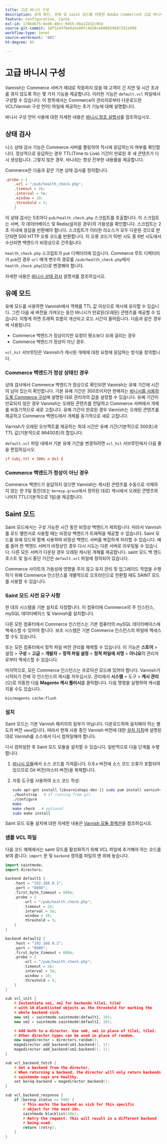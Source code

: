```yaml
---
title: 고급 바니시 구성
description: 상태 확인, 유예 및 saint 모드를 비롯한 Adobe Commerce의 고급 바니시 기능을 구성하는 방법에 대해 알아봅니다. VCL 최적화 기술을 살펴보십시오.
feature: Configuration, Cache
exl-id: 178bd675-6ed0-40cc-9455-08a11b32c054
source-git-commit: 10f324478e9a5e80fc4d28ce680929687291e990
workflow-type: tm+mt
source-wordcount: '881'
ht-degree: 0%

---
```


# 고급 바니시 구성

Vannish는 Commerce 서버가 제대로 작동하지 않을 때 고객이 긴 지연 및 시간 초과를 겪지 않도록 하는 몇 가지 기능을 제공합니다. 이러한 기능은 `default.vcl` 파일에서 구성할 수 있습니다. 이 항목에서는 Commerce이 관리자로부터 다운로드한 VCL(Varnish 구성 언어) 파일에 제공하는 추가 기능에 대해 설명합니다.

바니시 구성 언어 사용에 대한 자세한 내용은 [바니시 참조 설명서](https://varnish-cache.org/docs/index.html)를 참조하십시오.

## 상태 검사

니스 상태 검사 기능은 Commerce 서버를 폴링하여 적시에 응답하는지 여부를 확인합니다. 정상적으로 응답하는 경우 TTL(Time to Live) 기간이 만료된 후 새 콘텐츠가 다시 생성됩니다. 그렇지 않은 경우, 바니쉬는 항상 진부한 내용물을 제공합니다.

Commerce은 다음과 같은 기본 상태 검사를 정의합니다.

```conf
.probe = {
    .url = "/pub/health_check.php";
    .timeout = 2s;
    .interval = 5s;
    .window = 10;
    .threshold = 5;
    }
```

이 상태 검사는 5초마다 `pub/health_check.php` 스크립트를 호출합니다. 이 스크립트는 서버, 각 데이터베이스 및 Redis(설치된 경우)의 가용성을 확인합니다. 스크립트는 2초 이내에 응답을 반환해야 합니다. 스크립트가 이러한 리소스가 모두 다운된 것으로 판단되면 500 HTTP 오류 코드를 반환합니다. 이 오류 코드가 10번 시도 중 6번 시도에서 수신되면 백엔드가 비정상으로 간주됩니다.

`health_check.php` 스크립트가 `pub` 디렉터리에 있습니다. Commerce 루트 디렉터리가 `pub`인 경우 `url` 매개 변수의 경로를 `/pub/health_check.php`에서 `health_check.php`(으)로 변경해야 합니다.

자세한 내용은 [바니시 상태 검사](https://varnish-cache.org/docs/7.4/users-guide/vcl-backends.html#health-checks) 설명서를 참조하십시오.

## 유예 모드

유예 모드를 사용하면 Vannish에서 객체를 TTL 값 이상으로 캐시에 유지할 수 있습니다. 그런 다음 새 버전을 가져오는 동안 바니시가 만료된(오래된) 콘텐츠를 제공할 수 있습니다. 이렇게 하면 트래픽 흐름이 개선되고 로드 시간이 줄어듭니다. 다음과 같은 경우에 사용됩니다.

- Commerce 백엔드가 정상이지만 요청이 평소보다 오래 걸리는 경우
- Commerce 백엔드가 정상이 아닌 경우.

`vcl_hit` 서브루틴은 Vannish가 캐시된 개체에 대한 요청에 응답하는 방식을 정의합니다.

### Commerce 백엔드가 정상 상태인 경우

상태 검사에서 Commerce 백엔드가 정상으로 확인되면 Vannish는 유예 기간에 시간이 남아 있는지 확인합니다. 기본 유예 기간은 300초이지만 판매자는 [바니시를 사용하도록 Commerce 구성](configure-varnish-commerce.md)에 설명된 대로 관리자의 값을 설정할 수 있습니다. 유예 기간이 만료되지 않은 경우 Vannish는 오래된 콘텐츠를 전달하고 Commerce 서버에서 개체를 비동기적으로 새로 고칩니다. 유예 기간이 만료된 경우 Vannish는 오래된 콘텐츠를 제공하고 Commerce 백엔드에서 개체를 동기적으로 새로 고칩니다.

Varnish가 오래된 오브젝트를 제공하는 최대 시간은 유예 기간(기본적으로 300초)과 TTL 값(기본적으로 86400초)의 합입니다.

`default.vcl` 파일 내에서 기본 유예 기간을 변경하려면 `vcl_hit` 서브루틴에서 다음 줄을 편집하십시오.

```conf
if (obj.ttl + 300s > 0s) {
```

### Commerce 백엔드가 정상이 아닌 경우

Commerce 백엔드가 응답하지 않으면 Vannish는 캐시된 콘텐츠를 수동으로 삭제하지 않는 한 3일 동안(또는 `beresp.grace`에서 정의된 대로) 캐시에서 오래된 콘텐츠와 나머지 TTL(기본적으로 1일)을 제공합니다.

## Saint 모드

Saint 모드에서는 구성 가능한 시간 동안 비정상 백엔드가 제외됩니다. 따라서 Vannish를 로드 밸런서로 사용할 때는 비정상 백엔드가 트래픽을 제공할 수 없습니다. Saint 모드를 유예 모드와 함께 사용하여 비정상 백엔드 서버를 복잡하게 처리할 수 있습니다. 예를 들어 한 백엔드 서버가 비정상인 경우 다시 시도는 다른 서버로 라우팅될 수 있습니다. 다른 모든 서버가 다운된 경우 오래된 캐시된 개체를 제공합니다. saint 모드 백 엔드 호스트 및 일시 중단 기간은 `default.vcl` 파일에 정의되어 있습니다.

Commerce 사이트의 가용성에 영향을 주지 않고 유지 관리 및 업그레이드 작업을 수행하기 위해 Commerce 인스턴스를 개별적으로 오프라인으로 전환할 때도 SAINT 모드를 사용할 수 있습니다.

### Saint 모드 사전 요구 사항

한 대의 시스템을 기본 설치로 지정합니다. 이 컴퓨터에 Commerce의 주 인스턴스, mySQL 데이터베이스 및 Vannish를 설치합니다.

다른 모든 컴퓨터에서 Commerce 인스턴스는 기본 컴퓨터의 mySQL 데이터베이스에 액세스할 수 있어야 합니다. 보조 시스템은 기본 Commerce 인스턴스의 파일에 액세스할 수도 있습니다.

또는 모든 컴퓨터에서 정적 파일 버전 관리를 해제할 수 있습니다. 이 기능은 **스토어** > 설정 > **구성** > **고급** > **개발자** > **정적 파일 설정** > **정적 파일에 서명** = **아니요**&#x200B;의 관리자로부터 액세스할 수 있습니다.

마지막으로, 모든 Commerce 인스턴스는 프로덕션 모드에 있어야 합니다. Vannish가 시작되기 전에 각 인스턴스의 캐시를 지우십시오. 관리에서 **시스템** > 도구 > **캐시 관리**(으)로 이동한 다음 **Magento 캐시 플러시**&#x200B;를 클릭합니다. 다음 명령을 실행하여 캐시를 지울 수도 있습니다.

```bash
bin/magento cache:flush
```

### 설치

Saint 모드는 기본 Varnish 패키지의 일부가 아닙니다. 다운로드하여 설치해야 하는 별도의 버전 `vmod`입니다. 따라서 현재 사용 중인 Varnish 버전에 대한 [설치 지침](https://varnish-cache.org/docs/index.html)에 설명된 대로 Varnish를 소스에서 다시 컴파일해야 합니다.

다시 컴파일한 후 Saint 모드 모듈을 설치할 수 있습니다. 일반적으로 다음 단계를 수행합니다.

1. [바니시 모듈](https://github.com/varnish/varnish-modules)에서 소스 코드를 가져옵니다. 0.9.x 버전에 소스 코드 오류가 포함되어 있으므로 Git 버전(마스터 버전)을 복제합니다.
1. 자동 도구를 사용하여 소스 코드 작성:

   ```bash
   sudo apt-get install libvarnishapi-dev || sudo yum install varnish-libs-devel
   ./bootstrap   # If running from git.
   ./configure
   make
   make check   # optional
   sudo make install
   ```

Saint 모드 모듈 설치에 대한 자세한 내용은 [Varnish 모듈 컬렉션](https://github.com/varnish/varnish-modules)을 참조하십시오.

### 샘플 VCL 파일

다음 코드 예제에서는 saint 모드를 활성화하기 위해 VCL 파일에 추가해야 하는 코드를 보여 줍니다. `import` 문 및 `backend` 정의를 파일의 맨 위에 놓습니다.

```cpp
import saintmode;
import directors;

backend default1 {
    .host = "192.168.0.1";
    .port = "8080";
    .first_byte_timeout = 600s;
    .probe = {
        .url = "/pub/health_check.php";
        .timeout = 2s;
        .interval = 5s;
        .window = 10;
        .threshold = 5;
    }
}

backend default2 {
    .host = "192.168.0.2";
    .port = "8080";
    .first_byte_timeout = 600s;
    .probe = {
        .url = "/pub/health_check.php";
        .timeout = 2s;
        .interval = 5s;
        .window = 10;
        .threshold = 5;
    }
}

sub vcl_init {
    # Instantiate sm1, sm2 for backends tile1, tile2
    # with 10 blacklisted objects as the threshold for marking the
    # whole backend sick.
    new sm1 = saintmode.saintmode(default1, 10);
    new sm2 = saintmode.saintmode(default2, 10);

    # Add both to a director. Use sm0, sm1 in place of tile1, tile2.
    # Other director types can be used in place of random.
    new magedirector = directors.random();
    magedirector.add_backend(sm1.backend(), 1);
    magedirector.add_backend(sm2.backend(), 1);
}

sub vcl_backend_fetch {
    # Get a backend from the director.
    # When returning a backend, the director will only return backends
    # saintmode says are healthy.
    set bereq.backend = magedirector.backend();
}

sub vcl_backend_response {
    if (beresp.status >= 500) {
        # This marks the backend as sick for this specific
        # object for the next 20s.
        saintmode.blacklist(20s);
        # Retry the request. This will result in a different backend
        # being used.
        return (retry);
    }
}
```
